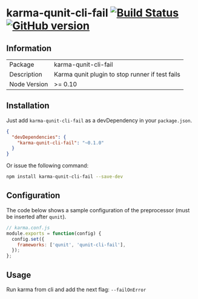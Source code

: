 # karma-qunit-cli-fail [![Build Status](https://travis-ci.org/BBVAEngineering/karma-qunit-cli-fail.svg?branch=master)](https://travis-ci.org/BBVAEngineering/karma-qunit-cli-fail)[![GitHub version](https://badge.fury.io/gh/BBVAEngineering%2Fkarma-qunit-cli-fail.svg)](https://badge.fury.io/gh/BBVAEngineering%2Fkarma-qunit-cli-fail)

## Information

<table>
<tr> 
<td>Package</td><td>karma-qunit-cli-fail</td>
</tr>
<tr>
<td>Description</td>
<td>Karma qunit plugin to stop runner if test fails</td>
</tr>
<tr>
<td>Node Version</td>
<td>>= 0.10</td>
</tr>
</table>

## Installation

Just add `karma-qunit-cli-fail` as a devDependency in your `package.json`.
```json
{
  "devDependencies": {
    "karma-qunit-cli-fail": "~0.1.0"
  }
}
```
Or issue the following command:
```bash
npm install karma-qunit-cli-fail --save-dev
```

## Configuration

The code below shows a sample configuration of the preprocessor (must be inserted after `qunit`).
```js
// karma.conf.js
module.exports = function(config) {
  config.set({
    frameworks: ['qunit', 'qunit-cli-fail'],
  });
};
```

## Usage

Run karma from cli and add the next flag: `--failOnError`
